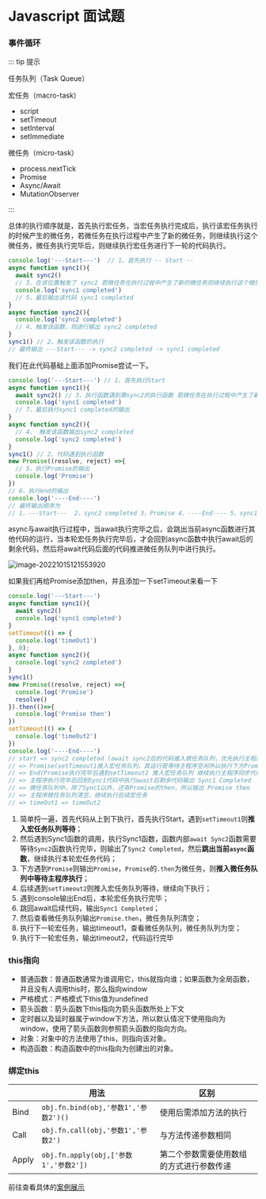# Javascript 面试题

### 事件循环

::: tip 提示

任务队列（Task Queue）

宏任务（macro-task）

- script
- setTimeout
- setInterval
- setImmediate

微任务（micro-task）

- process.nextTick
- Promise
- Async/Await
- MutationObserver

:::

总体的执行顺序就是，首先执行宏任务，当宏任务执行完成后，执行该宏任务执行的时候产生的微任务，若微任务在执行过程中产生了新的微任务，则继续执行这个微任务，微任务执行完毕后，则继续执行宏任务进行下一轮的代码执行。

```js
console.log('---Start---')  // 1、首先执行 -- Start --
async function sync1(){
  await sync2()  
  // 3、在该位置触发了 sync2 若微任务在执行过程中产生了新的微任务则继续执行这个微任务 则触发sync2
  console.log('sync1 completed')
  // 5、最后输出该代码 sync1 completed
}
async function sync2(){
  console.log('sync2 completed')
  // 4、触发该函数，则进行输出 sync2 completed
}
sync1() // 2、触发该函数的执行
// 最终输出 ---Start--- -> sync2 completed -> sync1 completed
```

我们在此代码基础上面添加Promise尝试一下。

```js
console.log('---Start---') // 1、首先执行Start
async function sync1(){
  await sync2() // 3、执行函数遇到第sync2的执行函数 若微任务在执行过程中产生了新的微任务则继续执行这个微任务 则触发sync2
  console.log('sync1 completed')
  // 7、最后执行sync1 completed的输出
}
async function sync2(){
  // 4、 触发该函数输出sync2 completed
  console.log('sync2 completed')
}
sync1() // 2、代码遇到执行函数
new Promise((resolve, reject) =>{
  // 5、执行Promise的输出
  console.log('Promise')
})
// 6、执行end的输出
console.log('----End----')
// 最终输出顺序为 
// 1、---Start---  2、sync2 completed 3、Promise 4、----End---- 5、sync1 completed
```

async与await执行过程中，当await执行完毕之后，会跳出当前async函数进行其他代码的运行，当本轮宏任务执行完毕后，才会回到async函数中执行await后的剩余代码，然后将await代码后面的代码推进微任务队列中进行执行。

![image-20221015121553920](https://oss.oh-undefined.com/image-20221015121553920.png)

如果我们再给Promise添加then，并且添加一下setTimeout来看一下

```js
console.log('---Start---')
async function sync1(){
  await sync2()
  console.log('sync1 completed')
}
setTimeout(() => {
  console.log('timeOut1')
}, 0);
async function sync2(){
  console.log('sync2 completed')
}
sync1()
new Promise((resolve, reject) =>{
  console.log('Promise')
  resolve()
}).then(()=>{
  console.log('Promise then')
})
setTimeout(() => {
  console.log('timeOut2')
})
console.log('----End----')
// start => sync2 completed (await sync2后的代码推入微任务队列，优先执行主程序代码)
// => Promise(setTimeout1推入宏任务队列，其运行是等待主程序空闲所以执行下方Promise)
// => End(Promise执行完毕后遇到setTimeout2 推入宏任务队列 继续执行主程序同步代码console的End)
// => 主程序执行完毕后回到Sync1代码中执行await后剩余代码输出 Sync1 Completed
// => 微任务队列中，除了Sync1以外，还有Promise的then，所以输出 Promise then
// => 主程序微任务队列清空，继续执行后续宏任务
// => timeOut1 => timeOut2
```

1. 简单捋一遍，首先代码从上到下执行，首先执行Start，遇到`setTimeout1`则**推入宏任务队列等待**；
2. 然后遇到Sync1函数的调用，执行Sync1函数，函数内部`await Sync2`函数需要等待`Sync2`函数执行完毕，则输出了`Sync2 Completed`，然后**跳出当前`async`函数**，继续执行本轮宏任务代码；
3. 下方遇到`Promise`则输出`Promise`，`Promise`的`.then`为微任务，则**推入微任务队列中等待主程序执行**；
4. 后续遇到`setTimeout2`则推入宏任务队列等待，继续向下执行；
5. 遇到console输出End后，本轮宏任务执行完毕；
6. 跳回await后续代码，输出`Sync1 Completed`；
7. 然后查看微任务队列输出`Promise.then`，微任务队列清空；
8. 执行下一轮宏任务，输出timeout1，查看微任务队列，微任务队列为空；
9. 执行下一轮宏任务，输出timeout2，代码运行完毕

### this指向

- 普通函数：普通函数通常为谁调用它，this就指向谁；如果函数为全局函数，并且没有人调用this时，那么指向window
- 严格模式：严格模式下this值为undefined
- 箭头函数：箭头函数下this指向为箭头函数所处上下文
- 定时器以及延时器属于window下方法，所以默认情况下使用指向为window，使用了箭头函数则参照箭头函数的指向方向。
- 对象：对象中的方法使用了this，则指向该对象。
- 构造函数：构造函数中的this指向为创建出的对象。

### 绑定this

|       | 用法                                  | 区别                                     |
| ----- | ------------------------------------- | ---------------------------------------- |
| Bind  | `obj.fn.bind(obj,'参数1','参数2')()`  | 使用后需添加方法的执行                   |
| Call  | `obj.fn.call(obj,'参数1','参数2')`    | 与方法传递参数相同                       |
| Apply | `obj.fn.apply(obj,['参数1','参数2'])` | 第二个参数需要使用数组的方式进行参数传递 |

前往查看具体的[案例展示](../pages/Javascript/Js基础.md#绑定this指向)
